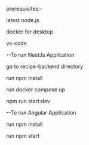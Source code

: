 prerequisites:-

latest node.js

docker for desktop

vs-code

--To run NestJs Application

go to recipe-backend directory

run npm install

run docker compose up

npm run start:dev

--To run Angular Application

run npm install

run npm start
